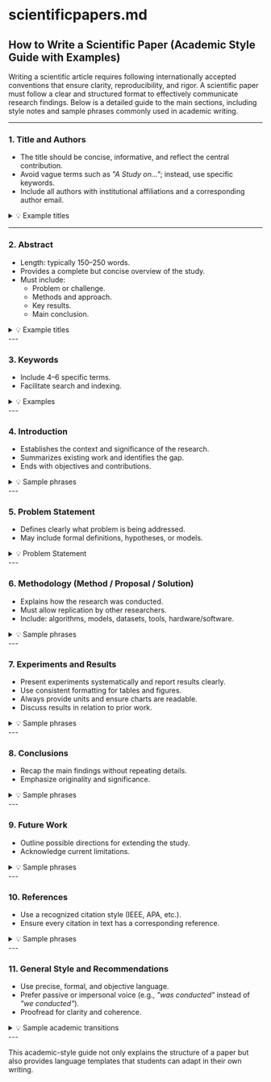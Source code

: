 # scientificpapers.md

## How to Write a Scientific Paper (Academic Style Guide with Examples)

Writing a scientific article requires following internationally accepted conventions that ensure clarity, reproducibility, and rigor. A scientific paper must follow a clear and structured format to effectively communicate research findings. Below is a detailed guide to the main sections, including style notes and sample phrases commonly used in academic writing.

---

### 1. Title and Authors
- The title should be concise, informative, and reflect the central contribution.  
- Avoid vague terms such as *"A Study on..."*; instead, use specific keywords.  
- Include all authors with institutional affiliations and a corresponding author email.  
  
<details>
<summary>💡 Example titles</summary>
<p><i>- Optimizing Neural Network Training with Hybrid Gradient Techniques</i></p> 
<p><i>- A Comparative Study of Quantum Algorithms for Linear Systems</i></p>
</details>
<!-- Suggested image: sample cover page with title and authors -->

---

### 2. Abstract
- Length: typically 150–250 words.  
- Provides a complete but concise overview of the study.  
- Must include:  
  - Problem or challenge.  
  - Methods and approach.  
  - Key results.  
  - Main conclusion.  

<details>
<summary>💡 Example titles</summary>
<p><i>- This paper addresses the challenge of...</i></p> 
<p><i>- The proposed method was evaluated on...</i></p>
<p><i>- Results show a significant improvement in...</i></p>
<p><i>- These findings suggest that...</i></p>

</details>
---

### 3. Keywords
- Include 4–6 specific terms.  
- Facilitate search and indexing.  

<details>
<summary>💡 Examples</summary>
<p><i>- "graph neural networks," "computational linguistics," "data privacy," "blockchain security."</i></p> 
</details>
---

### 4. Introduction
- Establishes the context and significance of the research.  
- Summarizes existing work and identifies the gap.  
- Ends with objectives and contributions.  

<details>
<summary>💡 Sample phrases</summary>
<p><i>- Recent studies have demonstrated that...</i></p> 
<p><i>- However, little attention has been paid to...</i></p>
<p><i>- The aim of this paper is to...</i></p>
<p><i>- Our contributions are as follows...</i></p>
</details>
---

### 5. Problem Statement
- Defines clearly what problem is being addressed.  
- May include formal definitions, hypotheses, or models.  
 
<details>
<summary>💡 Problem Statement</summary>
<p><i>- The problem can be formally defined as...</i></p> 
<p><i>- We hypothesize that...</i></p>
</details>
---

### 6. Methodology (Method / Proposal / Solution)
- Explains how the research was conducted.  
- Must allow replication by other researchers.  
- Include: algorithms, models, datasets, tools, hardware/software.  

<!-- Suggested image: flow diagram of the methodology -->
<details>
<summary>💡 Sample phrases</summary>
<p><i>- We implemented the proposed approach using...</i></p> 
<p><i>- Experiments were carried out on...</i></p>
<p><i>- The parameters were set to...</i></p>
</details>
---

### 7. Experiments and Results
- Present experiments systematically and report results clearly.  
- Use consistent formatting for tables and figures.  
- Always provide units and ensure charts are readable.  
- Discuss results in relation to prior work.  
 
<!-- Suggested image: bar chart or line graph comparing results -->
<details>
<summary>💡 Sample phrases</summary>
<p><i>- Table 1 summarizes the performance of...</i></p> 
<p><i>- As shown in Figure 2, the proposed method outperforms...</i></p>
<p><i>- These findings are consistent with...</i></p> 
</details>
---

### 8. Conclusions
- Recap the main findings without repeating details.  
- Emphasize originality and significance.  

<details>
<summary>💡 Sample phrases</summary>
<p><i>- In conclusion, this work demonstrates that...</i></p> 
<p><i>- The results confirm that...</i></p> 
<p><i>- The study contributes to the field by...</i></p>
</details>
---

### 9. Future Work
- Outline possible directions for extending the study.  
- Acknowledge current limitations.  

<details>
<summary>💡 Sample phrases</summary>
<p><i>- Future research could explore...</i></p> 
<p><i>- One limitation of this study is...</i></p>
<p><i>- Further validation is required in...</i></p>
</details>
---

### 10. References
- Use a recognized citation style (IEEE, APA, etc.).  
- Ensure every citation in text has a corresponding reference.  

<details>
<summary>💡 Sample phrases</summary>
<p><i>- As discussed by Smith et al. [3]...</i></p> 
<p><i>- Following the method in [12]...</i></p>
</details>
---

### 11. General Style and Recommendations
- Use precise, formal, and objective language.  
- Prefer passive or impersonal voice (e.g., *"was conducted"* instead of *"we conducted"*).  
- Proofread for clarity and coherence.  
  
<details>
<summary>💡 Sample academic transitions</summary>
<p><i>- Moreover, </i></p> 
<p><i>- In contrast, </i></p>
<p><i>- Therefore, </i></p>
<p><i>- It is worth noting that... </i></p>
</details>
---

This academic-style guide not only explains the structure of a paper but also provides language templates that students can adapt in their own writing.

